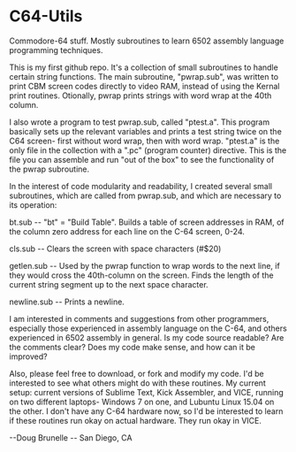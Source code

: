 # C64-Utils
Commodore-64 stuff.  Mostly subroutines to learn 6502 assembly language programming techniques.

This is my first github repo. It's a collection of small subroutines to handle certain string functions. The main subroutine, "pwrap.sub", was written to print CBM screen codes directly to video RAM, instead of using the Kernal print routines. Otionally, pwrap prints strings with word wrap at the 40th column. 

I also wrote a program to test pwrap.sub, called "ptest.a".  This program basically sets up the relevant variables and prints a test string twice on the C64 screen- first without word wrap, then with word wrap. "ptest.a" is the only file in the collection with a ".pc" (program counter) directive. This is the file you can assemble and run "out of the box" to see the functionality of the pwrap subroutine.  

In the interest of code modularity and readability, I created several small subroutines, which are called from pwrap.sub, and which are necessary to its operation:

bt.sub -- "bt" = "Build Table". Builds a table of screen addresses in RAM, of the column zero address for each line on the C-64 screen, 0-24.

cls.sub -- Clears the screen with space characters (#$20)

getlen.sub -- Used by the pwrap function to wrap words to the next line, if they would cross the 40th-column on the screen. Finds the length of the current string segment up to the next space character.

newline.sub -- Prints a newline. 

I am interested in comments and suggestions from other programmers, especially those experienced in assembly language on the C-64, and others experienced in 6502 assembly in general. Is my code source readable?  Are the comments clear? Does my code make sense, and how can it be improved?  

Also, please feel free to download, or fork and modify my code.  I'd be interested to see what others might do with these routines. 
My current setup:  current versions of Sublime Text, Kick Assembler, and VICE, running on two different laptops- Windows 7 on one, and Lubuntu Linux 15.04 on the other. I don't have any C-64 hardware now, so I'd be interested to learn if these routines run okay on actual hardware.  They run okay in VICE.  

--Doug Brunelle -- 
San Diego, CA
